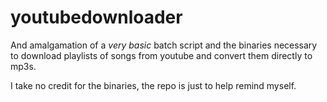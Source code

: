 # youtubedownloader

And amalgamation of a *very basic* batch script and the binaries necessary to download playlists of songs from youtube and convert them directly to mp3s.

I take no credit for the binaries, the repo is just to help remind myself.


